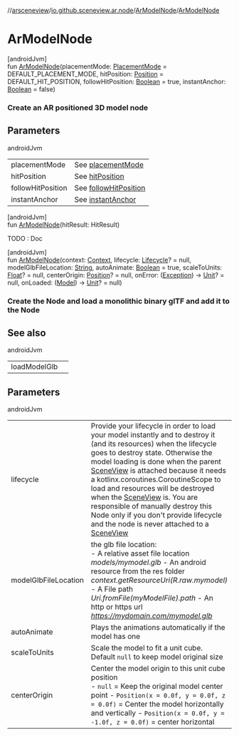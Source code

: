 //[arsceneview](../../../index.md)/[io.github.sceneview.ar.node](../index.md)/[ArModelNode](index.md)/[ArModelNode](-ar-model-node.md)

# ArModelNode

[androidJvm]\
fun [ArModelNode](-ar-model-node.md)(placementMode: [PlacementMode](../-placement-mode/index.md) = DEFAULT_PLACEMENT_MODE, hitPosition: [Position](../../../../sceneview/io.github.sceneview.math/-position/index.md) = DEFAULT_HIT_POSITION, followHitPosition: [Boolean](https://kotlinlang.org/api/latest/jvm/stdlib/kotlin/-boolean/index.html) = true, instantAnchor: [Boolean](https://kotlinlang.org/api/latest/jvm/stdlib/kotlin/-boolean/index.html) = false)

###  Create an AR positioned 3D model node

## Parameters

androidJvm

| | |
|---|---|
| placementMode | See [placementMode](../../../../arsceneview/io.github.sceneview.ar.node/-ar-model-node/[60]init[62].md) |
| hitPosition | See [hitPosition](../../../../arsceneview/io.github.sceneview.ar.node/-ar-model-node/[60]init[62].md) |
| followHitPosition | See [followHitPosition](../../../../arsceneview/io.github.sceneview.ar.node/-ar-model-node/[60]init[62].md) |
| instantAnchor | See [instantAnchor](../../../../arsceneview/io.github.sceneview.ar.node/-ar-model-node/[60]init[62].md) |

[androidJvm]\
fun [ArModelNode](-ar-model-node.md)(hitResult: HitResult)

TODO : Doc

[androidJvm]\
fun [ArModelNode](-ar-model-node.md)(context: [Context](https://developer.android.com/reference/kotlin/android/content/Context.html), lifecycle: [Lifecycle](https://developer.android.com/reference/kotlin/androidx/lifecycle/Lifecycle.html)? = null, modelGlbFileLocation: [String](https://kotlinlang.org/api/latest/jvm/stdlib/kotlin/-string/index.html), autoAnimate: [Boolean](https://kotlinlang.org/api/latest/jvm/stdlib/kotlin/-boolean/index.html) = true, scaleToUnits: [Float](https://kotlinlang.org/api/latest/jvm/stdlib/kotlin/-float/index.html)? = null, centerOrigin: [Position](../../../../sceneview/io.github.sceneview.math/-position/index.md)? = null, onError: ([Exception](https://kotlinlang.org/api/latest/jvm/stdlib/kotlin/-exception/index.html)) -&gt; [Unit](https://kotlinlang.org/api/latest/jvm/stdlib/kotlin/-unit/index.html)? = null, onLoaded: ([Model](../../../../sceneview/io.github.sceneview.model/-model/index.md)) -&gt; [Unit](https://kotlinlang.org/api/latest/jvm/stdlib/kotlin/-unit/index.html)? = null)

###  Create the Node and load a monolithic binary glTF and add it to the Node

## See also

androidJvm

| | |
|---|---|
| loadModelGlb |  |

## Parameters

androidJvm

| | |
|---|---|
| lifecycle | Provide your lifecycle in order to load your model instantly and to destroy it (and its resources) when the lifecycle goes to destroy state. Otherwise the model loading is done when the parent [SceneView](../../../../sceneview/sceneview/io.github.sceneview/-scene-view/index.md) is attached because it needs a kotlinx.coroutines.CoroutineScope to load and resources will be destroyed when the [SceneView](../../../../sceneview/sceneview/io.github.sceneview/-scene-view/index.md) is. You are responsible of manually destroy this Node only if you don't provide lifecycle and the node is never attached to a [SceneView](../../../../sceneview/sceneview/io.github.sceneview/-scene-view/index.md) |
| modelGlbFileLocation | the glb file location:<br>-     A relative asset file location *models/mymodel.glb* -     An android resource from the res folder *context.getResourceUri(R.raw.mymodel)* -     A File path *Uri.fromFile(myModelFile).path* -     An http or https url *https://mydomain.com/mymodel.glb* |
| autoAnimate | Plays the animations automatically if the model has one |
| scaleToUnits | Scale the model to fit a unit cube. Default `null` to keep model original size |
| centerOrigin | Center the model origin to this unit cube position<br>-     `null` = Keep the original model center point -     `Position(x = 0.0f, y = 0.0f, z = 0.0f)` = Center the model horizontally and vertically -     `Position(x = 0.0f, y = -1.0f, z = 0.0f)` = center horizontal | bottom aligned -     `Position(x = -1.0f, y = 1.0f, z = 0.0f)` = left | top aligned -     ... |
